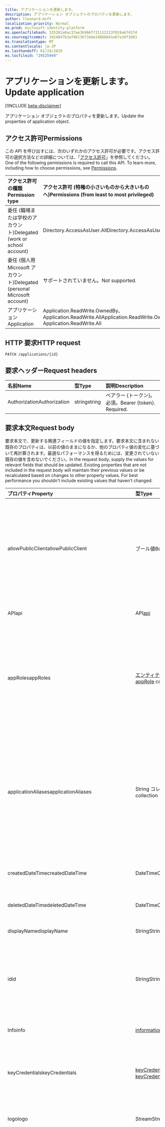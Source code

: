 ```yaml
---
title: アプリケーションを更新します。
description: アプリケーション オブジェクトのプロパティを更新します。
author: lleonard-msft
localization_priority: Normal
ms.prod: microsoft-identity-platform
ms.openlocfilehash: 335281a0ac37ae3b966f731112223f019a67437d
ms.sourcegitcommit: 3d24047b3af46136734de2486b041e67a34f3d83
ms.translationtype: MT
ms.contentlocale: ja-JP
ms.lasthandoff: 01/24/2019
ms.locfileid: "29525949"
---
```

# <a name="update-application"></a><span data-ttu-id="1d346-103">アプリケーションを更新します。</span><span class="sxs-lookup"><span data-stu-id="1d346-103">Update application</span></span>

[!INCLUDE [beta-disclaimer](../../includes/beta-disclaimer.md)]

<span data-ttu-id="1d346-104">アプリケーション オブジェクトのプロパティを更新します。</span><span class="sxs-lookup"><span data-stu-id="1d346-104">Update the properties of application object.</span></span>
## <a name="permissions"></a><span data-ttu-id="1d346-105">アクセス許可</span><span class="sxs-lookup"><span data-stu-id="1d346-105">Permissions</span></span>
<span data-ttu-id="1d346-p101">この API を呼び出すには、次のいずれかのアクセス許可が必要です。アクセス許可の選択方法などの詳細については、「[アクセス許可](/graph/permissions-reference)」を参照してください。</span><span class="sxs-lookup"><span data-stu-id="1d346-p101">One of the following permissions is required to call this API. To learn more, including how to choose permissions, see [Permissions](/graph/permissions-reference).</span></span>


|<span data-ttu-id="1d346-108">アクセス許可の種類</span><span class="sxs-lookup"><span data-stu-id="1d346-108">Permission type</span></span>      | <span data-ttu-id="1d346-109">アクセス許可 (特権の小さいものから大きいものへ)</span><span class="sxs-lookup"><span data-stu-id="1d346-109">Permissions (from least to most privileged)</span></span>              |
|:--------------------|:---------------------------------------------------------|
|<span data-ttu-id="1d346-110">委任 (職場または学校のアカウント)</span><span class="sxs-lookup"><span data-stu-id="1d346-110">Delegated (work or school account)</span></span> |  <span data-ttu-id="1d346-111">Directory.AccessAsUser.All</span><span class="sxs-lookup"><span data-stu-id="1d346-111">Directory.AccessAsUser.All</span></span>    |
|<span data-ttu-id="1d346-112">委任 (個人用 Microsoft アカウント)</span><span class="sxs-lookup"><span data-stu-id="1d346-112">Delegated (personal Microsoft account)</span></span> | <span data-ttu-id="1d346-113">サポートされていません。</span><span class="sxs-lookup"><span data-stu-id="1d346-113">Not supported.</span></span>    |
|<span data-ttu-id="1d346-114">アプリケーション</span><span class="sxs-lookup"><span data-stu-id="1d346-114">Application</span></span> | <span data-ttu-id="1d346-115">Application.ReadWrite.OwnedBy、Application.ReadWrite.All</span><span class="sxs-lookup"><span data-stu-id="1d346-115">Application.ReadWrite.OwnedBy, Application.ReadWrite.All</span></span> |

## <a name="http-request"></a><span data-ttu-id="1d346-116">HTTP 要求</span><span class="sxs-lookup"><span data-stu-id="1d346-116">HTTP request</span></span>
<!-- { "blockType": "ignored" } -->
```http
PATCH /applications/{id}
```
## <a name="request-headers"></a><span data-ttu-id="1d346-117">要求ヘッダー</span><span class="sxs-lookup"><span data-stu-id="1d346-117">Request headers</span></span>
| <span data-ttu-id="1d346-118">名前</span><span class="sxs-lookup"><span data-stu-id="1d346-118">Name</span></span>       | <span data-ttu-id="1d346-119">型</span><span class="sxs-lookup"><span data-stu-id="1d346-119">Type</span></span> | <span data-ttu-id="1d346-120">説明</span><span class="sxs-lookup"><span data-stu-id="1d346-120">Description</span></span>|
|:-----------|:------|:----------|
| <span data-ttu-id="1d346-121">Authorization</span><span class="sxs-lookup"><span data-stu-id="1d346-121">Authorization</span></span>  | <span data-ttu-id="1d346-122">string</span><span class="sxs-lookup"><span data-stu-id="1d346-122">string</span></span>  | <span data-ttu-id="1d346-p102">ベアラー {トークン}。必須。</span><span class="sxs-lookup"><span data-stu-id="1d346-p102">Bearer {token}. Required.</span></span>  |

## <a name="request-body"></a><span data-ttu-id="1d346-125">要求本文</span><span class="sxs-lookup"><span data-stu-id="1d346-125">Request body</span></span>
<span data-ttu-id="1d346-p103">要求本文で、更新する関連フィールドの値を指定します。要求本文に含まれない既存のプロパティは、以前の値のままになるか、他のプロパティ値の変化に基づいて再計算されます。最適なパフォーマンスを得るためには、変更されていない既存の値を含めないでください。</span><span class="sxs-lookup"><span data-stu-id="1d346-p103">In the request body, supply the values for relevant fields that should be updated. Existing properties that are not included in the request body will maintain their previous values or be recalculated based on changes to other property values. For best performance you shouldn't include existing values that haven't changed.</span></span>

| <span data-ttu-id="1d346-129">プロパティ</span><span class="sxs-lookup"><span data-stu-id="1d346-129">Property</span></span>     | <span data-ttu-id="1d346-130">型</span><span class="sxs-lookup"><span data-stu-id="1d346-130">Type</span></span>   |<span data-ttu-id="1d346-131">説明</span><span class="sxs-lookup"><span data-stu-id="1d346-131">Description</span></span>|
|:---------------|:--------|:----------|
|<span data-ttu-id="1d346-132">allowPublicClient</span><span class="sxs-lookup"><span data-stu-id="1d346-132">allowPublicClient</span></span>|<span data-ttu-id="1d346-133">ブール値</span><span class="sxs-lookup"><span data-stu-id="1d346-133">Boolean</span></span>| <span data-ttu-id="1d346-134">アプリケーションは、パブリック クライアントとして動作できるかどうかを指定します。</span><span class="sxs-lookup"><span data-stu-id="1d346-134">Specifies if the application can act as a public client.</span></span> <span data-ttu-id="1d346-135">たとえば、モバイル デバイスで実行されているインストール済みのアプリケーションです。</span><span class="sxs-lookup"><span data-stu-id="1d346-135">For example,  an installed application running on a mobile device.</span></span> <span data-ttu-id="1d346-136">既定値は *false* です。</span><span class="sxs-lookup"><span data-stu-id="1d346-136">Default value is *false*.</span></span> |
|<span data-ttu-id="1d346-137">API</span><span class="sxs-lookup"><span data-stu-id="1d346-137">api</span></span>|<span data-ttu-id="1d346-138">API</span><span class="sxs-lookup"><span data-stu-id="1d346-138">[api](../resources/api.md)</span></span>| <span data-ttu-id="1d346-139">API アプリケーションの設定を指定します。</span><span class="sxs-lookup"><span data-stu-id="1d346-139">Specifies settings for an API application.</span></span> |
|<span data-ttu-id="1d346-140">appRoles</span><span class="sxs-lookup"><span data-stu-id="1d346-140">appRoles</span></span>|<span data-ttu-id="1d346-141">[エンティティ](../resources/approle.md)のコレクション</span><span class="sxs-lookup"><span data-stu-id="1d346-141">[appRole](../resources/approle.md) collection</span></span>|<span data-ttu-id="1d346-142">アプリケーションが宣言されているアプリケーション ロールのコレクションです。</span><span class="sxs-lookup"><span data-stu-id="1d346-142">The collection of application roles that an application may declare.</span></span> <span data-ttu-id="1d346-143">これらのロールは、ユーザー、グループ、またはサービス ・ プリンシパルを指定できます。</span><span class="sxs-lookup"><span data-stu-id="1d346-143">These roles can be assigned to users, groups, or service principals.</span></span> <span data-ttu-id="1d346-144">null 許容ではありません。</span><span class="sxs-lookup"><span data-stu-id="1d346-144">Not nullable.</span></span>|
|<span data-ttu-id="1d346-145">applicationAliases</span><span class="sxs-lookup"><span data-stu-id="1d346-145">applicationAliases</span></span>|<span data-ttu-id="1d346-146">String コレクション</span><span class="sxs-lookup"><span data-stu-id="1d346-146">String collection</span></span>| <span data-ttu-id="1d346-147">アプリケーションを識別する Uri。</span><span class="sxs-lookup"><span data-stu-id="1d346-147">The URIs that identify the application.</span></span> <span data-ttu-id="1d346-148">詳細情報は、「[アプリケーションのオブジェクトおよびオブジェクトのサービス プリンシパル](https://azure.microsoft.com/documentation/articles/active-directory-application-objects/)です。</span><span class="sxs-lookup"><span data-stu-id="1d346-148">For more information see, [Application Objects and Service Principal Objects](https://azure.microsoft.com/documentation/articles/active-directory-application-objects/).</span></span> <span data-ttu-id="1d346-149">複数値プロパティのフィルター式には *any* 演算子が必要です。</span><span class="sxs-lookup"><span data-stu-id="1d346-149">The *any* operator is required for filter expressions on multi-valued properties.</span></span> <span data-ttu-id="1d346-150">null 許容ではありません。</span><span class="sxs-lookup"><span data-stu-id="1d346-150">Not nullable.</span></span> |
|<span data-ttu-id="1d346-151">createdDateTime</span><span class="sxs-lookup"><span data-stu-id="1d346-151">createdDateTime</span></span>|<span data-ttu-id="1d346-152">DateTimeOffset</span><span class="sxs-lookup"><span data-stu-id="1d346-152">DateTimeOffset</span></span>| <span data-ttu-id="1d346-153">日付と時刻、アプリケーションが登録されています。</span><span class="sxs-lookup"><span data-stu-id="1d346-153">The date and time the application was registered.</span></span> |
|<span data-ttu-id="1d346-154">deletedDateTime</span><span class="sxs-lookup"><span data-stu-id="1d346-154">deletedDateTime</span></span>|<span data-ttu-id="1d346-155">DateTimeOffset</span><span class="sxs-lookup"><span data-stu-id="1d346-155">DateTimeOffset</span></span>| <span data-ttu-id="1d346-156">日付と時刻、アプリケーションが削除されました。</span><span class="sxs-lookup"><span data-stu-id="1d346-156">The date and time the application was deleted.</span></span> |
|<span data-ttu-id="1d346-157">displayName</span><span class="sxs-lookup"><span data-stu-id="1d346-157">displayName</span></span>|<span data-ttu-id="1d346-158">String</span><span class="sxs-lookup"><span data-stu-id="1d346-158">String</span></span>|<span data-ttu-id="1d346-159">アプリケーションの表示名です。</span><span class="sxs-lookup"><span data-stu-id="1d346-159">The display name for the application.</span></span> |
|<span data-ttu-id="1d346-160">id</span><span class="sxs-lookup"><span data-stu-id="1d346-160">id</span></span>|<span data-ttu-id="1d346-161">String</span><span class="sxs-lookup"><span data-stu-id="1d346-161">String</span></span>|<span data-ttu-id="1d346-162">アプリケーションの一意の識別子です。</span><span class="sxs-lookup"><span data-stu-id="1d346-162">The unique identifier for the application.</span></span> <span data-ttu-id="1d346-163">[directoryObject](../resources/directoryobject.md) から継承されます。</span><span class="sxs-lookup"><span data-stu-id="1d346-163">Inherited from [directoryObject](../resources/directoryobject.md).</span></span> <span data-ttu-id="1d346-164">キー。</span><span class="sxs-lookup"><span data-stu-id="1d346-164">Key.</span></span> <span data-ttu-id="1d346-165">null 許容ではありません。</span><span class="sxs-lookup"><span data-stu-id="1d346-165">Not nullable.</span></span> <span data-ttu-id="1d346-166">読み取り専用です。</span><span class="sxs-lookup"><span data-stu-id="1d346-166">Read-only.</span></span> |
|<span data-ttu-id="1d346-167">Info</span><span class="sxs-lookup"><span data-stu-id="1d346-167">info</span></span>|[<span data-ttu-id="1d346-168">informationalUrl</span><span class="sxs-lookup"><span data-stu-id="1d346-168">informationalUrl</span></span>](../resources/informationalurl.md)| <span data-ttu-id="1d346-169">アプリケーションの基本的なプロファイル情報です。</span><span class="sxs-lookup"><span data-stu-id="1d346-169">Basic profile information of the application.</span></span> | <span data-ttu-id="1d346-170">デスクトップやモバイル デバイスなどのインストールされているクライアントの設定を指定します。</span><span class="sxs-lookup"><span data-stu-id="1d346-170">Specifies settings for installed clients such as desktop or mobile devices.</span></span> |
|<span data-ttu-id="1d346-171">keyCredentials</span><span class="sxs-lookup"><span data-stu-id="1d346-171">keyCredentials</span></span>|<span data-ttu-id="1d346-172">[keyCredential](../resources/keycredential.md)コレクション</span><span class="sxs-lookup"><span data-stu-id="1d346-172">[keyCredential](../resources/keycredential.md) collection</span></span>|<span data-ttu-id="1d346-173">しないアプリケーションに関連付けられているキーの資格情報のコレクション null 許容型です。</span><span class="sxs-lookup"><span data-stu-id="1d346-173">The collection of key credentials associated with the application Not nullable.</span></span> |
|<span data-ttu-id="1d346-174">logo</span><span class="sxs-lookup"><span data-stu-id="1d346-174">logo</span></span>|<span data-ttu-id="1d346-175">Stream</span><span class="sxs-lookup"><span data-stu-id="1d346-175">Stream</span></span>|<span data-ttu-id="1d346-176">アプリケーションのメインのロゴです。</span><span class="sxs-lookup"><span data-stu-id="1d346-176">The main logo for the application.</span></span> <span data-ttu-id="1d346-177">null 許容ではありません。</span><span class="sxs-lookup"><span data-stu-id="1d346-177">Not nullable.</span></span> |
|<span data-ttu-id="1d346-178">orgRestrictions</span><span class="sxs-lookup"><span data-stu-id="1d346-178">orgRestrictions</span></span>|<span data-ttu-id="1d346-179">String コレクション</span><span class="sxs-lookup"><span data-stu-id="1d346-179">String collection</span></span>| <span data-ttu-id="1d346-180">組織 tenantIds をアプリケーションに制限されます。</span><span class="sxs-lookup"><span data-stu-id="1d346-180">The organizational tenantIds to which the application is restricted.</span></span>  <span data-ttu-id="1d346-181">コレクションが空の場合は、アプリケーションは、マルチ テナント型 (制限されていないです)。</span><span class="sxs-lookup"><span data-stu-id="1d346-181">If the collection is empty, the application is multi-tenant (not restricted).</span></span> <span data-ttu-id="1d346-182">コレクションには、tenantIds が含まれている、アプリケーションは、コレクション内の組織の tenantIds に制限されます。</span><span class="sxs-lookup"><span data-stu-id="1d346-182">If the collection contains tenantIds, the application is restricted to the organizational tenantIds in the collection.</span></span> <span data-ttu-id="1d346-183">他のテナントがアプリケーションが登録されている tenantId ではありませんを指定すると、アプリケーションの tenantId が間接的に含まれていることを意味します。</span><span class="sxs-lookup"><span data-stu-id="1d346-183">Specifying other tenants but not the tenantId where the application is registered implies that the application's own tenantId is indirectly included.</span></span> |
|<span data-ttu-id="1d346-184">passwordCredentials</span><span class="sxs-lookup"><span data-stu-id="1d346-184">passwordCredentials</span></span>|<span data-ttu-id="1d346-185">[passwordCredential](../resources/passwordcredential.md)コレクション</span><span class="sxs-lookup"><span data-stu-id="1d346-185">[passwordCredential](../resources/passwordcredential.md) collection</span></span>|<span data-ttu-id="1d346-186">アプリケーションに関連付けられているパスワード資格情報のコレクションです。</span><span class="sxs-lookup"><span data-stu-id="1d346-186">The collection of password credentials associated with the application.</span></span> <span data-ttu-id="1d346-187">null 許容ではありません。</span><span class="sxs-lookup"><span data-stu-id="1d346-187">Not nullable.</span></span>|
|<span data-ttu-id="1d346-188">preAuthorizedApplications</span><span class="sxs-lookup"><span data-stu-id="1d346-188">preAuthorizedApplications</span></span>|<span data-ttu-id="1d346-189">[preAuthorizedApplication](../resources/preauthorizedapplication.md)コレクション</span><span class="sxs-lookup"><span data-stu-id="1d346-189">[preAuthorizedApplication](../resources/preauthorizedapplication.md) collection</span></span>| <span data-ttu-id="1d346-190">アプリケーションと暗黙的な同意を要求されたアクセス許可の一覧です。</span><span class="sxs-lookup"><span data-stu-id="1d346-190">Lists applications and requested permissions for implicit consent.</span></span> <span data-ttu-id="1d346-191">管理者がアプリケーションに同意を提供する必要があります。</span><span class="sxs-lookup"><span data-stu-id="1d346-191">Requires an admin to have provided consent to the application.</span></span> <span data-ttu-id="1d346-192">preAuthorizedApplications では、ユーザーが要求されたアクセス許可に同意するものは必要ありません。</span><span class="sxs-lookup"><span data-stu-id="1d346-192">preAuthorizedApplications do not require the user to consent to the requested permissions.</span></span> <span data-ttu-id="1d346-193">PreAuthorizedApplications に記載されているアクセス許可では、ユーザーの同意は必要ありません。</span><span class="sxs-lookup"><span data-stu-id="1d346-193">Permissions listed in preAuthorizedApplications do not require user consent.</span></span> <span data-ttu-id="1d346-194">ただし、preAuthorizedApplications に記載されていない追加の要求されたアクセス許可は、ユーザーの同意を必要とします。</span><span class="sxs-lookup"><span data-stu-id="1d346-194">However, any additional requested permissions not listed in preAuthorizedApplications require user consent.</span></span> |
|<span data-ttu-id="1d346-195">requiredResourceAccess</span><span class="sxs-lookup"><span data-stu-id="1d346-195">requiredResourceAccess</span></span>|<span data-ttu-id="1d346-196">[requiredResourceAccess](../resources/requiredresourceaccess.md)コレクション</span><span class="sxs-lookup"><span data-stu-id="1d346-196">[requiredResourceAccess](../resources/requiredresourceaccess.md) collection</span></span>|<span data-ttu-id="1d346-197">このアプリケーションへのアクセスと、OAuth アクセス許可のスコープおよび各リソースの下に必要なアプリケーション ロールのセットを必要とするリソースを指定します。</span><span class="sxs-lookup"><span data-stu-id="1d346-197">Specifies resources that this application requires access to and the set of OAuth permission scopes and application roles that it needs under each of those resources.</span></span> <span data-ttu-id="1d346-198">必要なリソースへのアクセスのこの前の構成では、同意の経験をドライブします。</span><span class="sxs-lookup"><span data-stu-id="1d346-198">This pre-configuration of required resource access drives the consent experience.</span></span> <span data-ttu-id="1d346-199">null 許容ではありません。</span><span class="sxs-lookup"><span data-stu-id="1d346-199">Not nullable.</span></span>|
|<span data-ttu-id="1d346-200">タグの前に追加されるマークアップ</span><span class="sxs-lookup"><span data-stu-id="1d346-200">tags</span></span>|<span data-ttu-id="1d346-201">String コレクション</span><span class="sxs-lookup"><span data-stu-id="1d346-201">String collection</span></span>| <span data-ttu-id="1d346-202">分類し、アプリケーションの識別に使用できるカスタム文字列。</span><span class="sxs-lookup"><span data-stu-id="1d346-202">Custom strings that can be used to categorize and identify the application.</span></span> |
|<span data-ttu-id="1d346-203">web</span><span class="sxs-lookup"><span data-stu-id="1d346-203">web</span></span>|<span data-ttu-id="1d346-204">Web</span><span class="sxs-lookup"><span data-stu-id="1d346-204">[web](../resources/web.md)</span></span>| <span data-ttu-id="1d346-205">Web アプリケーションの設定を指定します。</span><span class="sxs-lookup"><span data-stu-id="1d346-205">Specifies settings for a web application.</span></span> |

## <a name="response"></a><span data-ttu-id="1d346-206">応答</span><span class="sxs-lookup"><span data-stu-id="1d346-206">Response</span></span>

<span data-ttu-id="1d346-207">かどうかは成功すると、このメソッドが返されます、`204 No Content`応答コードは、戻り値も、応答の本体で、です。</span><span class="sxs-lookup"><span data-stu-id="1d346-207">If successful, this method returns a `204 No Content` response code and does not return anything in the response body.</span></span>
## <a name="example"></a><span data-ttu-id="1d346-208">例</span><span class="sxs-lookup"><span data-stu-id="1d346-208">Example</span></span>
##### <a name="request"></a><span data-ttu-id="1d346-209">要求</span><span class="sxs-lookup"><span data-stu-id="1d346-209">Request</span></span>
<span data-ttu-id="1d346-210">以下は、要求の例です。</span><span class="sxs-lookup"><span data-stu-id="1d346-210">Here is an example of the request.</span></span>
<!-- {
  "blockType": "request",
  "name": "update_application"
}-->
```http
PATCH https://graph.microsoft.com/beta/applications/{id}
Content-type: application/json
Content-length: 72

{
  "allowPublicClient": false,
  "displayName": "New display name"
}
```
##### <a name="response"></a><span data-ttu-id="1d346-211">応答</span><span class="sxs-lookup"><span data-stu-id="1d346-211">Response</span></span>
<span data-ttu-id="1d346-212">注: 簡潔にするために、ここに示す応答オブジェクトは切り詰められている場合があります。</span><span class="sxs-lookup"><span data-stu-id="1d346-212">Note: The response object shown here may be truncated for brevity.</span></span> 
<!-- {
  "blockType": "response",
  "truncated": true,
  "@odata.type": "microsoft.graph.application"
} -->
```http
HTTP/1.1 204 No Content
```

<!-- uuid: 8fcb5dbc-d5aa-4681-8e31-b001d5168d79
2015-10-25 14:57:30 UTC -->
<!--
{
  "type": "#page.annotation",
  "description": "Update application",
  "keywords": "",
  "section": "documentation",
  "tocPath": "",
  "suppressions": [
    "Error: /api-reference/beta/api/application-update.md:\r\n      Exception processing links.\r\n    System.ArgumentException: Link Definition was null. Link text: !INCLUDE [beta-disclaimer](../../includes/beta-disclaimer.md)\r\n      at ApiDoctor.Validation.DocFile.get_LinkDestinations()\r\n      at ApiDoctor.Validation.DocSet.ValidateLinks(Boolean includeWarnings, String[] relativePathForFiles, IssueLogger issues, Boolean requireFilenameCaseMatch, Boolean printOrphanedFiles)"
  ]
}
-->
